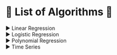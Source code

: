 # :large_blue_diamond: List of Algorithms :large_blue_diamond:
:arrow_forward: Linear Regression  
:arrow_forward: Logistic Regression  
:arrow_forward: Polynomial Regression  
:arrow_forward: Time Series
